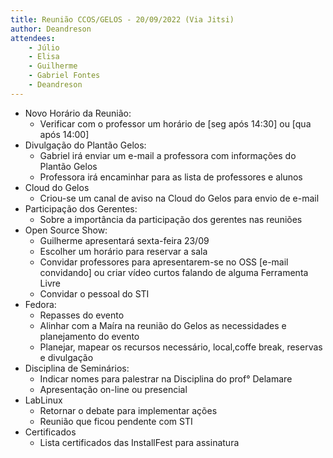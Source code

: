 ```yaml
---
title: Reunião CCOS/GELOS - 20/09/2022 (Via Jitsi)
author: Deandreson
attendees:
    - Júlio
    - Elisa
    - Guilherme
    - Gabriel Fontes
    - Deandreson
---
```


- Novo Horário da Reunião:
	- Verificar com o professor um horário de [seg após 14:30] ou [qua após 14:00]
- Divulgação do Plantão Gelos: 
	- Gabriel irá enviar um e-mail a professora com informações do Plantão Gelos
	- Professora irá encaminhar para as lista de professores e alunos
- Cloud do Gelos
	- Criou-se um canal de aviso na Cloud do Gelos para envio de e-mail
- Participação dos Gerentes:
	- Sobre a importância da participação dos gerentes nas reuniões
- Open Source Show:
	- Guilherme apresentará sexta-feira 23/09
	- Escolher um horário para reservar a sala
	- Convidar professores para apresentarem-se no OSS [e-mail convidando] ou criar vídeo curtos falando de alguma Ferramenta Livre
	- Convidar o pessoal do STI
- Fedora:
	- Repasses do evento
	- Alinhar com a Maíra na reunião do Gelos as necessidades e planejamento do evento
	- Planejar, mapear os recursos necessário, local,coffe break, reservas e divulgação
- Disciplina de Seminários:
	- Indicar nomes para palestrar na Disciplina do prof° Delamare
	- Apresentação on-line ou presencial
- LabLinux
	- Retornar o debate para implementar ações
	- Reunião que ficou pendente com STI
- Certificados
	- Lista certificados das InstallFest para assinatura
